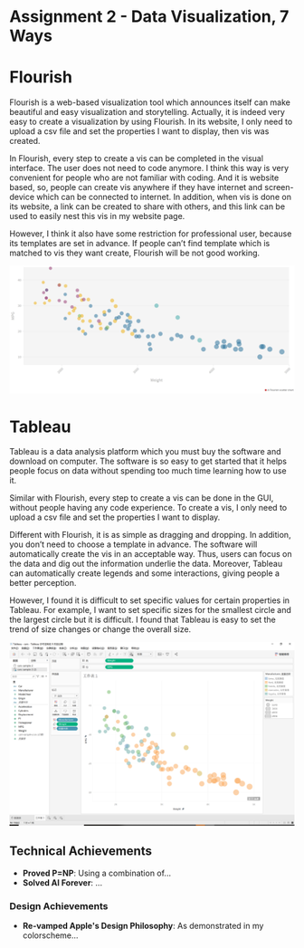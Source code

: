 Assignment 2 - Data Visualization, 7 Ways  
===

# Flourish
Flourish is a web-based visualization tool which announces itself can make beautiful and easy visualization and storytelling. Actually, it is indeed very easy to create a visualization by using Flourish. In its website, I only need to upload a csv file and set the properties I want to display, then vis was created.

In Flourish, every step to create a vis can be completed in the visual interface. The user does not need to code anymore. I think this way is very convenient for people who are not familiar with coding. And it is website based, so, people can create vis anywhere if they have internet and screen-device which can be connected to internet. In addition, when vis is done on its website, a link can be created to share with others, and this link can be used to easily nest this vis in my website page.

However, I think it also have some restriction for professional user, because its templates are set in advance. If people can’t find template which is matched to vis they want create, Flourish will be not good working.

![Flourish](img/Flourish.png)

# Tableau
Tableau is a data analysis platform which you must buy the software and download on computer. The software is so easy to get started that it helps people focus on data without spending too much time learning how to use it. 

Similar with Flourish, every step to create a vis can be done in the GUI, without people having any code experience. To create a vis, I only need to upload a csv file and set the properties I want to display.

Different with Flourish, it is as simple as dragging and dropping. In addition, you don’t need to choose a template in advance. The software will automatically create the vis in an acceptable way. Thus, users can focus on the data and dig out the information underlie the data. Moreover, Tableau can automatically create legends and some interactions, giving people a better perception. 

However, I found it is difficult to set specific values for certain properties in Tableau. For example, I want to set specific sizes for the smallest circle and the largest circle but it is difficult. I found that Tableau is easy to set the trend of size changes or change the overall size.

![Tableau](img/Tableau.png)



## Technical Achievements
- **Proved P=NP**: Using a combination of...
- **Solved AI Forever**: ...

### Design Achievements
- **Re-vamped Apple's Design Philosophy**: As demonstrated in my colorscheme...
